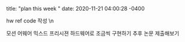 title: "plan this week "
date: 2020-11-21 04:00:28 -0400

hw ref code 작성 \n

모션 어웨어 믹스드 프리시젼 하드웨어로 조금씩 구현하기 추후  논문 제출해보기



